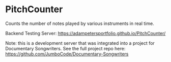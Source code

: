# PitchCounter

Counts the number of notes played by various instruments in real time.

Backend Testing Server: https://adampetersportfolio.github.io/PitchCounter/

Note: this is a development server that was integrated into a project for Documentary Songwriters. See the full project repo here: https://github.com/JumboCode/Documentary-Songwriters
